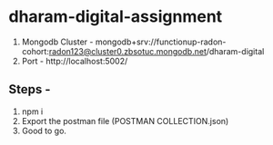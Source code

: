 # dharam-digital-assignment

1. Mongodb Cluster - mongodb+srv://functionup-radon-cohort:radon123@cluster0.zbsotuc.mongodb.net/dharam-digital
2. Port - http://localhost:5002/

## Steps -
1. npm i
2. Export the postman file (POSTMAN COLLECTION.json)
3. Good to go.
